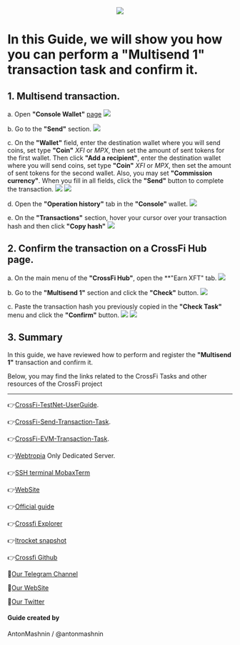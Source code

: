 <p align="center">
 <img src="https://i.postimg.cc/4xV0YcVk/398312834-1264357517679972-6145588202110043290-n.png"/></a>
</p>

# In this Guide, we will show you how you can perform a "Multisend 1" transaction task and confirm it.

## 1. Multisend transaction.

a. Open **"Console Wallet"** [page](https://test.xficonsole.com) <img src="https://i.postimg.cc/g029KHcc/1.jpg"/></a>

b. Go to the **"Send"** section. <img src="https://i.postimg.cc/76Nj8Hy4/1.jpg"/></a>

c. On the **"Wallet"** field, enter the destination wallet where you will send coins, set type **"Coin"** *XFI* or *MPX*, then set the amount of sent tokens for the first wallet. Then click **"Add a recipient"**, enter the destination wallet where you will send coins, set type **"Coin"** *XFI* or *MPX*, then set the amount of sent tokens for the second wallet. Also, you may set **"Commission currency"**. When you fill in all fields, click the **"Send"** button to complete the transaction. <img src="https://i.postimg.cc/fTgPcqKw/2.jpg"/></a> <img src="https://i.postimg.cc/wT3JmwMc/2.jpg"/></a>

d. Open the **"Operation history"** tab in the **"Console"** wallet. <img src="https://i.postimg.cc/fbxZgQ27/4.jpg"/></a>

e. On the **"Transactions"** section, hover your cursor over your transaction hash and then click **"Copy hash"** <img src="https://i.postimg.cc/GphwzTDR/5.jpg"/></a>

## 2. Confirm the transaction on a CrossFi Hub page.

a. On the main menu of the **"CrossFi Hub"**, open the **"Earn XFT" tab. <img src="https://i.postimg.cc/tR5XdbwF/6.jpg"/></a>

b. Go to the **"Multisend 1"** section and click the **"Check"** button. <img src="https://i.postimg.cc/4ynFhpjL/7.jpg"/></a>

c. Paste the transaction hash you previously copied in the **"Check Task"** menu and click the **"Confirm"** button. <img src="https://i.postimg.cc/grFqkRp6/8.jpg"/></a> <img src="https://i.postimg.cc/BbxNFNMC/9.jpg"/></a>

## 3. Summary 

In this guide, we have reviewed how to perform and register the **"Multisend 1"** transaction and confirm it.

Below, you may find the links related to the CrossFi Tasks and other resources of the CrossFi project

---
👉[CrossFi-TestNet-UserGuide](https://github.com/CryptoSailors/cryptosailors-guides/tree/main/Testnets/CrossFi-Documentation/CrossFi-TestNet-UserGuide).

👉[CrossFi-Send-Transaction-Task](<https://github.com/CryptoSailors/cryptosailors-guides/blob/main/Testnets/CrossFi-Documentation/CrossFi-TestNet-UserGuide/1)%20Send-Transaction-Task>).

👉[CrossFi-EVM-Transaction-Task](<https://github.com/CryptoSailors/cryptosailors-guides/tree/main/Testnets/CrossFi-Documentation/CrossFi-TestNet-UserGuide/2)%20EVM-Transaction-Task>).

👉[Webtropia](https://bit.ly/45KaUj4) Only Dedicated Server.

👉[SSH terminal MobaxTerm](https://mobaxterm.mobatek.net/download.html)

👉[WebSite](https://crossfi.org/)

👉[Official guide](https://github.com/crossfichain/testnet)

👉[Crossfi Explorer](https://testnet.itrocket.net/crossfi/uptime)

👉[Itrocket snapshot](https://itrocket.net/services/testnet/crossfi/)

👉[Crossfi Github](https://github.com/crossfichain)

🔰[Our Telegram Channel](https://t.me/CryptoSailorsAnn)

🔰[Our WebSite](cryptosailors.tech)

🔰[Our Twitter](https://twitter.com/Crypto_Sailors)

#### Guide created by 

AntonMashnin / @antonmashnin
